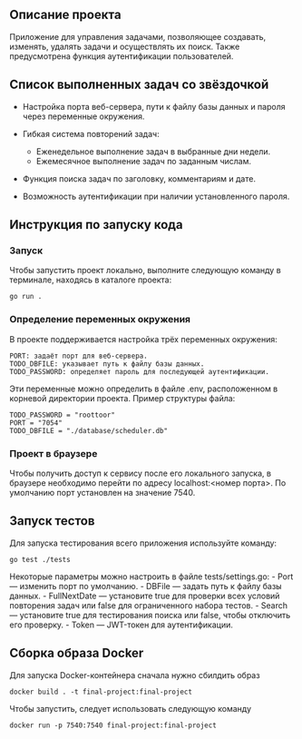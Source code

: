 ## Описание проекта

Приложение для управления задачами, позволяющее создавать, изменять, удалять задачи и осуществлять их поиск. Также предусмотрена функция аутентификации пользователей.

## Список выполненных задач со звёздочкой

- Настройка порта веб-сервера, пути к файлу базы данных и пароля через переменные окружения.
- Гибкая система повторений задач:

    - Еженедельное выполнение задач в выбранные дни недели.
    - Ежемесячное выполнение задач по заданным числам.

- Функция поиска задач по заголовку, комментариям и дате.
- Возможность аутентификации при наличии установленного пароля.

## Инструкция по запуску кода

### Запуск
Чтобы запустить проект локально, выполните следующую команду в терминале, находясь в каталоге проекта:

    go run .

### Определение переменных окружения
В проекте поддерживается настройка трёх переменных окружения:

    PORT: задаёт порт для веб-сервера.
    TODO_DBFILE: указывает путь к файлу базы данных.
    TODO_PASSWORD: определяет пароль для последующей аутентификации.

Эти переменные можно определить в файле .env, расположенном в корневой директории проекта. Пример структуры файла:

    TODO_PASSWORD = "roottoor"
    PORT = "7054"
    TODO_DBFILE = "./database/scheduler.db"

### Проект в браузере
Чтобы получить доступ к сервису после его локального запуска, в браузере необходимо перейти по адресу localhost:<номер порта>. По умолчанию порт установлен на значение 7540.

## Запуск тестов
Для запуска тестирования всего приложения используйте команду:

    go test ./tests

Некоторые параметры можно настроить в файле tests/settings.go:
    - Port — изменить порт по умолчанию.
    - DBFile — задать путь к файлу базы данных.
    - FullNextDate — установите true для проверки всех условий повторения задач или false для ограниченного набора тестов.
    - Search — установите true для тестирования поиска или false, чтобы отключить его проверку.
    - Token — JWT-токен для аутентификации.

## Сборка образа Docker
Для запуска Docker-контейнера сначала нужно сбилдить образ

    docker build . -t final-project:final-project

Чтобы запустить, следует использовать следующую команду

    docker run -p 7540:7540 final-project:final-project